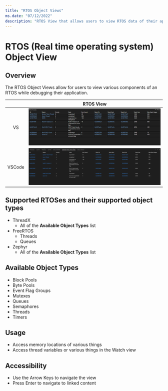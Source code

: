 ```yaml
---
title: "RTOS Object Views"
ms.date: "07/12/2022"
description: "RTOS View that allows users to view RTOS data of their application."
---
```

# RTOS (Real time operating system) Object View

## Overview

The RTOS Object Views allow for users to view various components of an RTOS while debugging their application.

||RTOS View|
|:-:|:-:|
|VS|![RTOS View in VS](media/rtos-threads.png)|
|VSCode|![RTOS View in VSCode](media/rtos-threads-vscode.png)|

## Supported RTOSes and their supported object types

- ThreadX
  - All of the **Available Object Types** list
- FreeRTOS
  - Threads
  - Queues
- Zephyr
  - All of the **Available Object Types** list

## Available Object Types

- Block Pools
- Byte Pools
- Event Flag Groups
- Mutexes
- Queues
- Semaphores
- Threads
- Timers

## Usage

- Access memory locations of various things
- Access thread variables or various things in the Watch view

## Accessibility

- Use the Arrow Keys to navigate the view
- Press Enter to navigate to linked content
